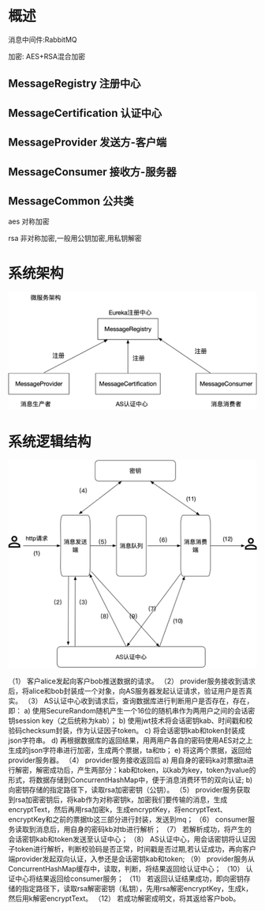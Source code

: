 # 概述
消息中间件:RabbitMQ

加密: AES+RSA混合加密

## MessageRegistry 注册中心

## MessageCertification 认证中心

## MessageProvider 发送方-客户端

## MessageConsumer 接收方-服务器

## MessageCommon 公共类
aes 对称加密

rsa 非对称加密,一般用公钥加密,用私钥解密


# 系统架构
![系统架构](https://github.com/amunamuna/MessageQueueDemo/blob/master/photo/1.png)

# 系统逻辑结构
![系统逻辑结构](https://github.com/amunamuna/MessageQueueDemo/blob/master/photo/2.png)

（1）	客户alice发起向客户bob推送数据的请求。
（2）	provider服务接收到请求后，将alice和bob封装成一个对象，向AS服务器发起认证请求，验证用户是否真实。
（3）	AS认证中心收到请求后，查询数据库进行判断用户是否存在，存在，即：
    a)	使用SecureRandom随机产生一个16位的随机串作为两用户之间的会话密钥session key（之后统称为kab）；
    b)	使用jwt技术将会话密钥kab、时间戳和校验码checksum封装，作为认证因子token。
    c)	将会话密钥kab和token封装成json字符串。
    d)	再根据数据库的返回结果，用两用户各自的密码使用AES对之上生成的json字符串进行加密，生成两个票据，ta和tb；
    e)	将这两个票据，返回给provider服务器。
（4）	provider服务接收返回后
    a)	用自身的密码ka对票据ta进行解密，解密成功后，产生两部分：kab和token，以kab为key，token为value的形式，将数据存储到ConcurrentHashMap中，便于消息消费环节的双向认证;
    b)	向密钥存储的指定路径下，读取rsa加密密钥（公钥）。
（5）	provider服务获取到rsa加密密钥后，将kab作为对称密钥k，加密我们要传输的消息，生成encryptText，然后再用rsa加密k，生成encryptKey，将encryptText、encryptKey和之前的票据tb这三部分进行封装，发送到mq；
（6）	consumer服务读取到消息后，用自身的密码kb对tb进行解析；
（7）	若解析成功，将产生的会话密钥kab和token发送至认证中心；
（8）	AS认证中心，用会话密钥将认证因子token进行解析，判断校验码是否正常，时间戳是否过期,若认证成功，再向客户端provider发起双向认证，入参还是会话密钥kab和token;
（9）	provider服务从ConcurrentHashMap缓存中，读取，判断，将结果返回给认证中心；
（10）	认证中心将结果返回给consumer服务；
（11）	若返回认证结果成功，即向密钥存储的指定路径下，读取rsa解密密钥（私钥），先用rsa解密encryptKey，生成k，然后用k解密encryptText。
（12）	若成功解密成明文，将其返给客户bob。
